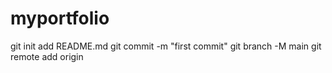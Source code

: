 # myportfolio
git init
add README.md 
git commit  -m "first commit"
git  branch -M main
git remote add origin 
